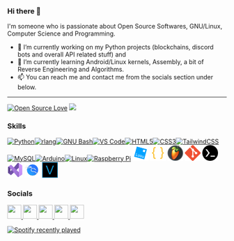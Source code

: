 ### Hi there 👋
I'm someone who is passionate about Open Source Softwares, GNU/Linux, Computer Science and Programming.
- 🔭 I’m currently working on my Python projects (blockchains, discord bots and overall API related stuff) and 
- 🌱 I’m currently learning Android/Linux kernels, Assembly, a bit of Reverse Engineering and Algorithms.
- 📫 You can reach me and contact me from the socials section under below.
_________
[![Open Source Love](https://badges.frapsoft.com/os/v1/open-source.svg?v=103)](https://github.com/ellerbrock/open-source-badges/) ![](https://komarev.com/ghpvc/?username=plants8332&style=flat-square&color=green)

### Skills
<p align="left">
<a href="https://www.python.org/" target="_blank" rel="noreferrer"><img src="https://raw.githubusercontent.com/danielcranney/readme-generator/main/public/icons/skills/python-colored.svg" width="36" height="36" alt="Python" /></a><a href="https://www.r-project.org/" target="_blank" rel="noreferrer"><img src="https://raw.githubusercontent.com/danielcranney/readme-generator/main/public/icons/skills/rlang-colored.svg" width="36" height="36" alt="rlang" /></a><a href="https://www.gnu.org/software/bash/" target="_blank" rel="noreferrer"><img src="https://raw.githubusercontent.com/danielcranney/readme-generator/main/public/icons/skills/gnubash.svg" width="36" height="36" alt="GNU Bash" /></a><a href="https://code.visualstudio.com/" target="_blank" rel="noreferrer"><img src="https://raw.githubusercontent.com/danielcranney/readme-generator/main/public/icons/skills/visualstudiocode.svg" width="36" height="36" alt="VS Code" /></a><a href="https://developer.mozilla.org/en-US/docs/Glossary/HTML5" target="_blank" rel="noreferrer"><img src="https://raw.githubusercontent.com/danielcranney/readme-generator/main/public/icons/skills/html5-colored.svg" width="36" height="36" alt="HTML5" /></a><a href="https://www.w3.org/TR/CSS/#css" target="_blank" rel="noreferrer"><img src="https://raw.githubusercontent.com/danielcranney/readme-generator/main/public/icons/skills/css3-colored.svg" width="36" height="36" alt="CSS3" /></a><a href="https://tailwindcss.com/" target="_blank" rel="noreferrer"><img src="https://raw.githubusercontent.com/danielcranney/readme-generator/main/public/icons/skills/tailwindcss-colored.svg" width="36" height="36" alt="TailwindCSS" /></a><a href="https://www.mysql.com/" target="_blank" rel="noreferrer"><img src="https://raw.githubusercontent.com/danielcranney/readme-generator/main/public/icons/skills/mysql-colored.svg" width="36" height="36" alt="MySQL" /></a><a href="https://store.arduino.cc/?gclid=Cj0KCQjw2eilBhCCARIsAG0Pf8uueBifykWcsSS4LPESeGQfxGVKJYnzV7bz471XfknQJy_1VINVWM8aAkLtEALw_wcB" target="_blank" rel="noreferrer"><img src="https://raw.githubusercontent.com/danielcranney/readme-generator/main/public/icons/skills/arduino-colored.svg" width="36" height="36" alt="Arduino" /></a><a href="https://www.linux.org" target="_blank" rel="noreferrer"><img src="https://raw.githubusercontent.com/danielcranney/readme-generator/main/public/icons/skills/linux-colored.svg" width="36" height="36" alt="Linux" /></a><a href="https://www.raspberrypi.org/" target="_blank" rel="noreferrer"><img src="https://raw.githubusercontent.com/danielcranney/readme-generator/main/public/icons/skills/raspberrypi-colored.svg" width="36" height="36" alt="Raspberry Pi" /></a>
<a href="https://luau-lang.org/" target="_blank" rel="noreferrer"><img src="https://github.com/plants8332/plants8332/blob/main/img/Luau_Logo_(Programming_Language).svg.png" width="36" height="36" alt="Luau" /></a>
<a href="https://www.json.org/json-en.html" target="_blank" rel="noreferrer"><img src="https://github.com/plants8332/plants8332/blob/main/img/file_type_light_json_icon_130455.png" width="36" height="36" alt="JSON" /></a>
<a href="https://www.image-line.com/fl-studio/" target="_blank" rel="noreferrer"><img src="https://github.com/plants8332/plants8332/blob/main/img/FL_Studio_20_Icon.png" width="36" height="36" alt="FL Studio 21" /></a>
<a href="https://www.git-scm.com/about" target="_blank" rel="noreferrer"><img src="https://github.com/plants8332/plants8332/blob/main/img/Git-Icon-1788C.png" width="36" height="36" alt="Git" /></a>
<a href="https://termux.dev/en/" target="_blank" rel="noreferrer"><img src="https://github.com/plants8332/plants8332/blob/main/img/termux.png" width="36" height="36" alt="Termux" /></a>
<a href="https://visualstudio.microsoft.com/tr/vs/" target="_blank" rel="noreferrer"><img src="https://github.com/plants8332/plants8332/blob/main/img/Visual_Studio_Icon_2022.svg.png" width="36" height="36" alt="Visual Studio" /></a>
<a href="https://www.kali.org/" target="_blank" rel="noreferrer"><img src="https://github.com/plants8332/plants8332/blob/main/img/Kali-dragon-icon.svg.png" width="36" height="36" alt="Kali Linux" /></a>
<a href="https://www.vegascreativesoftware.com/us/vegas-pro/" target="_blank" rel="noreferrer"><img src="https://github.com/plants8332/plants8332/blob/main/img/Vegas_Pro_15.0.png" width="36" height="36" alt="VEGAS Pro 15.0" /></a>
</p>


### Socials

<p align="left"> <a href="https://discord.com/users/747792777273802832" target="_blank" rel="noreferrer"> <picture> <source media="(prefers-color-scheme: dark)" srcset="https://raw.githubusercontent.com/danielcranney/readme-generator/main/public/icons/socials/discord-dark.svg" /> <source media="(prefers-color-scheme: light)" srcset="https://raw.githubusercontent.com/danielcranney/readme-generator/main/public/icons/socials/discord.svg" /> <img src="https://raw.githubusercontent.com/danielcranney/readme-generator/main/public/icons/socials/discord.svg" width="32" height="32" /> </picture> </a> <a href="https://www.github.com/plants8332" target="_blank" rel="noreferrer"> <picture> <source media="(prefers-color-scheme: dark)" srcset="https://raw.githubusercontent.com/danielcranney/readme-generator/main/public/icons/socials/github-dark.svg" /> <source media="(prefers-color-scheme: light)" srcset="https://raw.githubusercontent.com/danielcranney/readme-generator/main/public/icons/socials/github.svg" /> <img src="https://raw.githubusercontent.com/danielcranney/readme-generator/main/public/icons/socials/github.svg" width="32" height="32" /> </picture> </a> <a href="https://www.stackoverflow.com/users/24991407" target="_blank" rel="noreferrer"> <picture> <source media="(prefers-color-scheme: dark)" srcset="https://raw.githubusercontent.com/danielcranney/readme-generator/main/public/icons/socials/stackoverflow-dark.svg" /> <source media="(prefers-color-scheme: light)" srcset="https://raw.githubusercontent.com/danielcranney/readme-generator/main/public/icons/socials/stackoverflow.svg" /> <img src="https://raw.githubusercontent.com/danielcranney/readme-generator/main/public/icons/socials/stackoverflow.svg" width="32" height="32" /> </picture> </a> <a href="https://www.x.com/plants8332" target="_blank" rel="noreferrer"> <picture> <source media="(prefers-color-scheme: dark)" srcset="https://raw.githubusercontent.com/danielcranney/readme-generator/main/public/icons/socials/twitter-dark.svg" /> <source media="(prefers-color-scheme: light)" srcset="https://raw.githubusercontent.com/danielcranney/readme-generator/main/public/icons/socials/twitter.svg" /> <img src="https://raw.githubusercontent.com/danielcranney/readme-generator/main/public/icons/socials/twitter.svg" width="32" height="32" /> </picture> </a> <a href="https://www.twitch.tv/plants8332" target="_blank" rel="noreferrer"> <picture> <source media="(prefers-color-scheme: dark)" srcset="https://raw.githubusercontent.com/danielcranney/readme-generator/main/public/icons/socials/twitch-dark.svg" /> <source media="(prefers-color-scheme: light)" srcset="https://raw.githubusercontent.com/danielcranney/readme-generator/main/public/icons/socials/twitch.svg" /> <img src="https://raw.githubusercontent.com/danielcranney/readme-generator/main/public/icons/socials/twitch.svg" width="32" height="32" /> </picture> </a></p>

[![Spotify recently played](https://spotify-recently-played-readme.vercel.app/api?user=ng8ltc9m7xwu6pz2w7ttapjf7)](https://open.spotify.com/user/ng8ltc9m7xwu6pz2w7ttapjf7)
